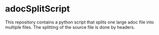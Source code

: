 # adocSplitScript
This repository contains a python script that splits one large adoc file into multiple files. The splitting of the source file is done by headers.
